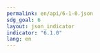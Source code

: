 ```yaml
---
permalink: en/api/6-1-0.json
sdg_goal: 6
layout: json_indicator
indicator: "6.1.0"
lang: en
---
```

